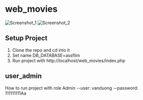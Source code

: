 # web_movies
![Screenshot_1](https://user-images.githubusercontent.com/72380296/228869517-08464f15-a355-49fe-80e6-756f469655c2.png)
![Screenshot_2](https://user-images.githubusercontent.com/72380296/228869606-ff34576c-50ae-4aeb-b060-64609e396053.png)


## Setup Project
1. Clone the repo and cd into it
2. Set name DB_DATABASE=assflim 
3. Run project with http://localhost/web_movies/index.php
## user_admin
How to run project with role Admin 
--user: vanduong
--password: 111111111Aa
